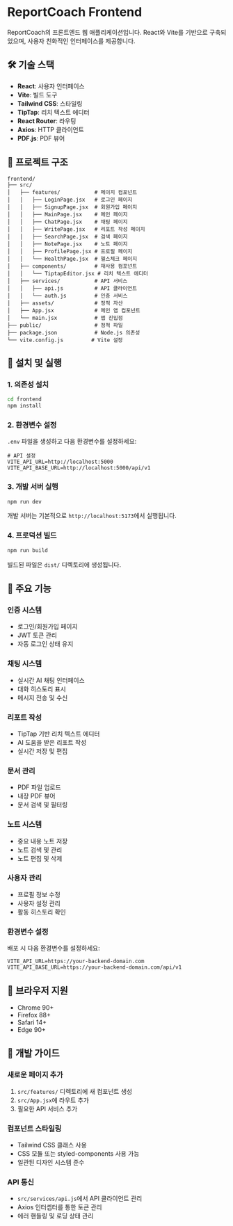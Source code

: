 # ReportCoach Frontend

ReportCoach의 프론트엔드 웹 애플리케이션입니다. React와 Vite를 기반으로 구축되었으며, 사용자 친화적인 인터페이스를 제공합니다.

## 🛠️ 기술 스택

- **React**: 사용자 인터페이스
- **Vite**: 빌드 도구
- **Tailwind CSS**: 스타일링
- **TipTap**: 리치 텍스트 에디터
- **React Router**: 라우팅
- **Axios**: HTTP 클라이언트
- **PDF.js**: PDF 뷰어

## 📁 프로젝트 구조

```
frontend/
├── src/
│   ├── features/           # 페이지 컴포넌트
│   │   ├── LoginPage.jsx   # 로그인 페이지
│   │   ├── SignupPage.jsx  # 회원가입 페이지
│   │   ├── MainPage.jsx    # 메인 페이지
│   │   ├── ChatPage.jsx    # 채팅 페이지
│   │   ├── WritePage.jsx   # 리포트 작성 페이지
│   │   ├── SearchPage.jsx  # 검색 페이지
│   │   ├── NotePage.jsx    # 노트 페이지
│   │   ├── ProfilePage.jsx # 프로필 페이지
│   │   └── HealthPage.jsx  # 헬스체크 페이지
│   ├── components/         # 재사용 컴포넌트
│   │   └── TiptapEditor.jsx # 리치 텍스트 에디터
│   ├── services/           # API 서비스
│   │   ├── api.js          # API 클라이언트
│   │   └── auth.js         # 인증 서비스
│   ├── assets/             # 정적 자산
│   ├── App.jsx             # 메인 앱 컴포넌트
│   └── main.jsx            # 앱 진입점
├── public/                 # 정적 파일
├── package.json            # Node.js 의존성
└── vite.config.js         # Vite 설정
```

## 🚀 설치 및 실행

### 1. 의존성 설치

```bash
cd frontend
npm install
```

### 2. 환경변수 설정

`.env` 파일을 생성하고 다음 환경변수를 설정하세요:

```env
# API 설정
VITE_API_URL=http://localhost:5000
VITE_API_BASE_URL=http://localhost:5000/api/v1
```

### 3. 개발 서버 실행

```bash
npm run dev
```

개발 서버는 기본적으로 `http://localhost:5173`에서 실행됩니다.

### 4. 프로덕션 빌드

```bash
npm run build
```

빌드된 파일은 `dist/` 디렉토리에 생성됩니다.

## 🔧 주요 기능

### 인증 시스템
- 로그인/회원가입 페이지
- JWT 토큰 관리
- 자동 로그인 상태 유지

### 채팅 시스템
- 실시간 AI 채팅 인터페이스
- 대화 히스토리 표시
- 메시지 전송 및 수신

### 리포트 작성
- TipTap 기반 리치 텍스트 에디터
- AI 도움을 받은 리포트 작성
- 실시간 저장 및 편집

### 문서 관리
- PDF 파일 업로드
- 내장 PDF 뷰어
- 문서 검색 및 필터링

### 노트 시스템
- 중요 내용 노트 저장
- 노트 검색 및 관리
- 노트 편집 및 삭제

### 사용자 관리
- 프로필 정보 수정
- 사용자 설정 관리
- 활동 히스토리 확인


### 환경변수 설정
배포 시 다음 환경변수를 설정하세요:

```env
VITE_API_URL=https://your-backend-domain.com
VITE_API_BASE_URL=https://your-backend-domain.com/api/v1
```

## 📱 브라우저 지원

- Chrome 90+
- Firefox 88+
- Safari 14+
- Edge 90+

## 🔧 개발 가이드

### 새로운 페이지 추가
1. `src/features/` 디렉토리에 새 컴포넌트 생성
2. `src/App.jsx`에 라우트 추가
3. 필요한 API 서비스 추가

### 컴포넌트 스타일링
- Tailwind CSS 클래스 사용
- CSS 모듈 또는 styled-components 사용 가능
- 일관된 디자인 시스템 준수

### API 통신
- `src/services/api.js`에서 API 클라이언트 관리
- Axios 인터셉터를 통한 토큰 관리
- 에러 핸들링 및 로딩 상태 관리
